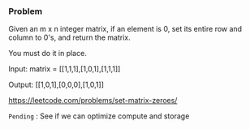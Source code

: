### Problem

Given an m x n integer matrix, if an element is 0, set its entire row and column to 0's, and return the matrix.

You must do it in place.

Input: matrix = [[1,1,1],[1,0,1],[1,1,1]]

Output: [[1,0,1],[0,0,0],[1,0,1]]

https://leetcode.com/problems/set-matrix-zeroes/

`Pending` : See if we can optimize compute and storage